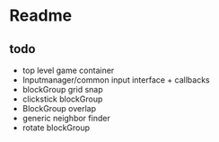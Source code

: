 # Readme

## todo
* top level game container
* Inputmanager/common input interface + callbacks
* blockGroup grid snap
* clickstick blockGroup
* BlockGroup overlap
* generic neighbor finder
* rotate blockGroup
